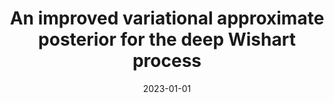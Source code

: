 ---
title: "An improved variational approximate posterior for the deep Wishart process"
collection: publications
category: ml
permalink: /publication/2023-01-01-improved-variational
excerpt: 'This paper presents an improved variational approximate posterior for the deep Wishart process.'
date: 2023-01-01
venue: 'UAI'
citation: 'Ober S, Anson B, Milsom E, Aitchison L. (2023). &quot;An improved variational approximate posterior for the deep Wishart process.&quot; <i>UAI</i>.'
--- 